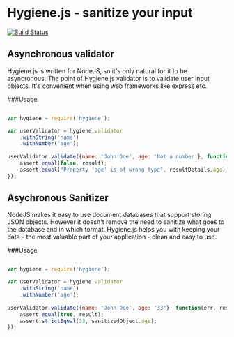 Hygiene.js - sanitize your input
================================

[![Build Status](https://secure.travis-ci.org/nnarhinen/hygiene.js.png)](http://travis-ci.org/nnarhinen/hygiene.js)

Asynchronous validator
----------------------
Hygiene.js is written for NodeJS, so it's only natural for it to be asyncronous. The point of Hygiene.js validator is to validate user input objects. It's convenient when using web frameworks like express etc.

###Usage


````javascript

var hygiene = require('hygiene');

var userValidator = hygiene.validator
	.withString('name')
	.withNumber('age');
	
userValidator.validate({name: 'John Doe', age: 'Not a number'}, function(err, result, resultDetails) {
	assert.equal(false, result);
	assert.equal("Property 'age' is of wrong type", resultDetails.age);
});

````

Asychronous Sanitizer
---------------------
NodeJS makes it easy to use document databases that support storing JSON objects. However it doesn't remove the need to sanitize what goes to the database and in which format. Hygiene.js helps you with keeping your data - the most valuable part of your application - clean and easy to use.

###Usage

````javascript

var hygiene = require('hygiene');

var userValidator = hygiene.validator
	.withString('name')
	.withNumber('age');
	
userValidator.validate({name: 'John Doe', age: '33'}, function(err, result, resultDetails, sanitizedObject) {
	assert.equal(true, result);
	assert.strictEqual(33, sanitizedObject.age);
});

````




